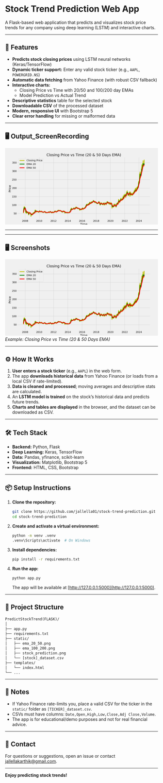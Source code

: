 # Stock Trend Prediction Web App

A Flask-based web application that predicts and visualizes stock price trends for any company using deep learning (LSTM) and interactive charts.

---

## 🚀 Features

- **Predicts stock closing prices** using LSTM neural networks (Keras/TensorFlow)
- **Dynamic ticker support:** Enter any valid stock ticker (e.g., `AAPL`, `POWERGRID.NS`)
- **Automatic data fetching** from Yahoo Finance (with robust CSV fallback)
- **Interactive charts:** 
  - Closing Price vs Time with 20/50 and 100/200 day EMAs
  - Model Prediction vs Actual Trend
- **Descriptive statistics** table for the selected stock
- **Downloadable CSV** of the processed dataset
- **Modern, responsive UI** with Bootstrap 5
- **Clear error handling** for missing or malformed data

---

## 🖥️ Output_ScreenRecording

![App Screenshot](PredictStockTrend(FLASK)/static/ema_20_50.png)

---

---

## 🖥️ Screenshots

![App Screenshot](PredictStockTrend(FLASK)/static/ema_20_50.png)
*Example: Closing Price vs Time (20 & 50 Days EMA)*

---

## ⚙️ How It Works

1. **User enters a stock ticker** (e.g., `AAPL`) in the web form.
2. The app **downloads historical data** from Yahoo Finance (or loads from a local CSV if rate-limited).
3. **Data is cleaned and processed**; moving averages and descriptive stats are calculated.
4. An **LSTM model is trained** on the stock’s historical data and predicts future trends.
5. **Charts and tables are displayed** in the browser, and the dataset can be downloaded as CSV.

---

## 🛠️ Tech Stack

- **Backend:** Python, Flask
- **Deep Learning:** Keras, TensorFlow
- **Data:** Pandas, yfinance, scikit-learn
- **Visualization:** Matplotlib, Bootstrap 5
- **Frontend:** HTML, CSS, Bootstrap

---

## 📦 Setup Instructions

1. **Clone the repository:**
    ```bash
    git clone https://github.com/jallella01/stock-trend-prediction.git
    cd stock-trend-prediction
    ```

2. **Create and activate a virtual environment:**
    ```bash
    python -m venv .venv
    .venv\Scripts\activate  # On Windows
    ```

3. **Install dependencies:**
    ```bash
    pip install -r requirements.txt
    ```

4. **Run the app:**
    ```bash
    python app.py
    ```
    The app will be available at [http://127.0.0.1:5000](http://127.0.0.1:5000).

---

## 📁 Project Structure

```
PredictStockTrend(FLASK)/
│
├── app.py
├── requirements.txt
├── static/
│   ├── ema_20_50.png
│   ├── ema_100_200.png
│   ├── stock_prediction.png
│   └── [stock]_dataset.csv
├── templates/
│   └── index.html
└── ...
```

---

## 📝 Notes

- If Yahoo Finance rate-limits you, place a valid CSV for the ticker in the `static/` folder as `[TICKER]_dataset.csv`.
- CSVs must have columns: `Date,Open,High,Low,Close,Adj Close,Volume`.
- The app is for educational/demo purposes and not for real financial advice.

---

## 📧 Contact

For questions or suggestions, open an issue or contact [jallellakarthik@gmail.com](mailto:jallellakarthik@gmail.com).

---

**Enjoy predicting stock trends!**
